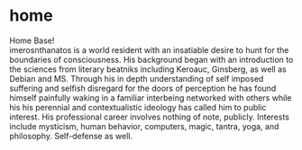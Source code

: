 # home
Home Base!<br>
imerosnthanatos is a world resident with an insatiable desire to hunt for the boundaries of consciousness. His background began with an introduction to the sciences from literary beatniks including Keroauc, Ginsberg, as well as Debian and MS. Through his in depth understanding of self imposed suffering and selfish disregard for the doors of perception he has found himself painfully waking in a familiar interbeing networked with others while his his perennial and contextualistic ideology has called him to public interest.  His professional career involves nothing of note, publicly.  Interests include mysticism, human behavior, computers, magic, tantra, yoga, and philosophy. Self-defense as well.
